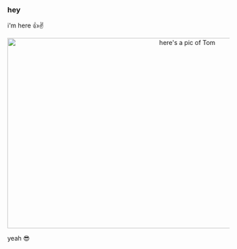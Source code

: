 ### hey

i'm here 👍✌

<p align="center">
  <img alt="here's a pic of Tom" width=800 height=433 src="media.giphy.com/gifs/Pq5tRfjF4xEPdm5PHF">
</p>

yeah 😎
